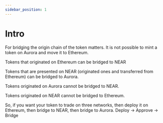 ```yaml
---
sidebar_position: 1
---
```


# Intro

For bridging the origin chain of the token matters. It is not possible to mint a token on Aurora and move it to Ethereum.

Tokens that originated on Ethereum can be bridged to NEAR

Tokens that are presented on NEAR (originated ones and transferred from Ethereum) can be bridged to Aurora.

Tokens originated on Aurora cannot be bridged to NEAR.

Tokens originated on NEAR cannot be bridged to Ethereum.

So, if you want your token to trade on three networks, then deploy it on Ethereum, then bridge to NEAR,
then bridge to Aurora. Deploy → Approve → Bridge
